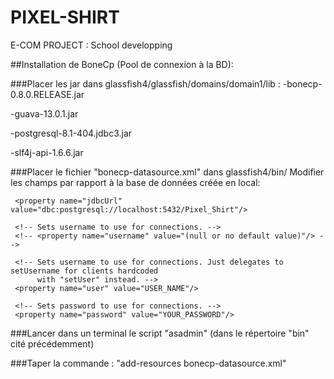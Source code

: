 # PIXEL-SHIRT
E-COM PROJECT : School developping

##Installation de BoneCp (Pool de connexion à la BD):

###Placer les jar dans glassfish4/glassfish/domains/domain1/lib :
-bonecp-0.8.0.RELEASE.jar

-guava-13.0.1.jar

-postgresql-8.1-404.jdbc3.jar

-slf4j-api-1.6.6.jar

###Placer le fichier "bonecp-datasource.xml" dans glassfish4/bin/
Modifier les champs par rapport à la base de données créée en local:
<!-- Sets the JDBC connection URL. -->
     <property name="jdbcUrl" value="dbc:postgresql://localhost:5432/Pixel_Shirt"/>
   
     <!-- Sets username to use for connections. -->
     <!-- <property name="username" value="(null or no default value)"/> -->
   
     <!-- Sets username to use for connections. Just delegates to setUsername for clients hardcoded 
          with "setUser" instead. -->
     <property name="user" value="USER_NAME"/>
   
     <!-- Sets password to use for connections. -->
     <property name="password" value="YOUR_PASSWORD"/>
     
###Lancer dans un terminal le script "asadmin" (dans le répertoire "bin" cité précédemment)

###Taper la commande : "add-resources bonecp-datasource.xml"
